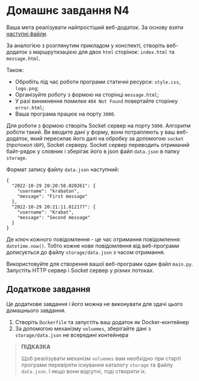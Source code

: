 # Домашнє завдання N4
Ваша мета реалізувати найпростіший веб-додаток. За основу взяти [наступні файли](https://drive.google.com/file/d/1WYxNO5ymmkH0yMY0cJUgtzE0rcKC1njP/view?usp=share_link).

За аналогією з розглянутим прикладом у конспекті, створіть веб-додаток з маршрутизацією для двох `html` сторінок: `index.html` та `message.html`.

Також:

- Обробіть під час роботи програми статичні ресурси: `style.css`, `logo.png`;
- Організуйте роботу з формою на сторінці `message.html`;
- У разі виникнення помилки `404 Not Found` повертайте сторінку `error.html`;
- Ваша програма працює на порту `3000`.

Для роботи з формою створіть Socket сервер на порту `5000`. Алгоритм роботи такий. Ви вводите дані у форму, вони потрапляють у ваш веб-додаток, який пересилає його далі на обробку за допомогою `socket` (протокол `UDP`), Socket серверу. Socket сервер переводить отриманий байт-рядок у словник і зберігає його в json файл `data.json` в папку `storage`.

Формат запису файлу `data.json` наступний:
~~~
{
  "2022-10-29 20:20:58.020261": {
    "username": "krabaton",
    "message": "First message"
  },
  "2022-10-29 20:21:11.812177": {
    "username": "Krabat",
    "message": "Second message"
  }
}
~~~
Де ключ кожного повідомлення - це час отримання повідомлення: `datetime.now()`. Тобто кожне нове повідомлення від веб-програми дописується до файлу `storage/data.json` з часом отримання.

Використовуйте для створення вашої веб-програми один файл `main.py`. Запустіть HTTP сервер і Socket сервер у різних потоках.

## Додаткове завдання
Це додаткове завдання і його можна не виконувати для здачі цього домашнього завдання.

1. Створіть `Dockerfile` та запустіть ваш додаток як Docker-контейнер
2. За допомогою механізму `voluemes`, зберігайте дані з `storage/data.json` не всередині контейнера

> **ПІДКАЗКА**
>
> Щоб реалізувати механізм `voluemes` вам необхідно при старті програми перевіряти існування каталогу `storage` та файлу `data.json`. І якщо вони відсутні, тоді створити їх.